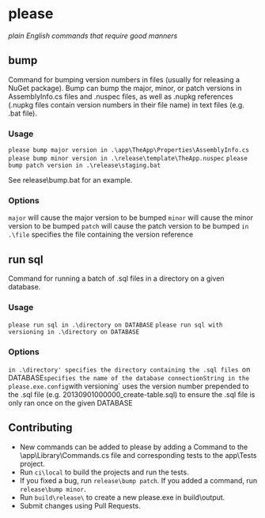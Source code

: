 # please
*plain English commands that require good manners*

## bump
Command for bumping version numbers in files (usually for releasing a NuGet package). Bump can bump the major, minor, or patch versions in AssemblyInfo.cs files and .nuspec files, as well as .nupkg references (.nupkg files contain version numbers in their file name) in text files (e.g. .bat file).

### Usage
`please bump major version in .\app\TheApp\Properties\AssemblyInfo.cs`
`please bump minor version in .\release\template\TheApp.nuspec`
`please bump patch version in .\release\staging.bat`

See release\bump.bat for an example.

### Options
`major` will cause the major version to be bumped
`minor` will cause the minor version to be bumped
`patch` will cause the patch version to be bumped
`in .\file` specifies the file containing the version reference

## run sql
Command for running a batch of .sql files in a directory on a given database.

### Usage
`please run sql in .\directory on DATABASE`
`please run sql with versioning in .\directory on DATABASE`

### Options
`in .\directory' specifies the directory containing the .sql files
`on DATABASE` specifies the name of the database connectionString in the please.exe.config
`with versioning` uses the version number prepended to the .sql file (e.g. 20130901000000_create-table.sql) to ensure the .sql file is only ran once on the given DATABASE

## Contributing
* New commands can be added to please by adding a Command to the \app\Library\Commands.cs file and corresponding tests to the app\Tests project.
* Run `ci\local` to build the projects and run the tests.
* If you fixed a bug, run `release\bump patch`. If you added a command, run `release\bump minor`.
* Run `build\release\` to create a new please.exe in build\output.
* Submit changes using Pull Requests.
